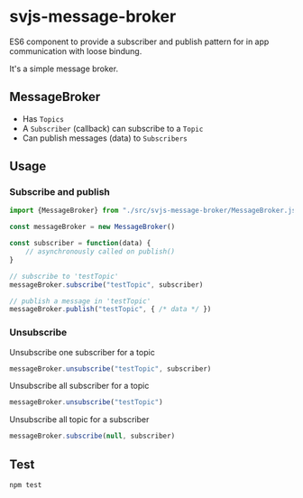 # svjs-message-broker

ES6 component to provide a subscriber and publish pattern for in app communication with loose bindung.

It's a simple message broker.

## MessageBroker

- Has `Topics`
- A `Subscriber` (callback) can subscribe to a `Topic`
- Can publish messages (data) to `Subscribers`

## Usage

### Subscribe and publish

```javascript
import {MessageBroker} from "./src/svjs-message-broker/MessageBroker.js"

const messageBroker = new MessageBroker()

const subscriber = function(data) {
    // asynchronously called on publish()  
}

// subscribe to 'testTopic'
messageBroker.subscribe("testTopic", subscriber)

// publish a message in 'testTopic'
messageBroker.publish("testTopic", { /* data */ })
```

### Unsubscribe

Unsubscribe one subscriber for a topic
```javascript
messageBroker.unsubscribe("testTopic", subscriber)
```

Unsubscribe all subscriber for a topic
```javascript
messageBroker.unsubscribe("testTopic")
```

Unsubscribe all topic for a subscriber
```javascript
messageBroker.subscribe(null, subscriber)
```

## Test

```bash
npm test
```
